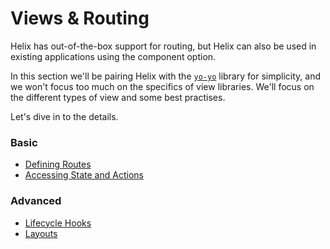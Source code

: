 # Views & Routing

Helix has out-of-the-box support for routing, but Helix can also be used in existing applications using the component option.

In this section we'll be pairing Helix with the [`yo-yo`]() library for simplicity, and we won't focus too much on the specifics of view libraries. We'll focus on the different types of view and some best practises.

Let's dive in to the details.

### Basic

* [Defining Routes](Routes.md)
* [Accessing State and Actions](State-And-Actions.md)

### Advanced

* [Lifecycle Hooks](Lifecycle-Hooks.md)
* [Layouts](Layouts.md)